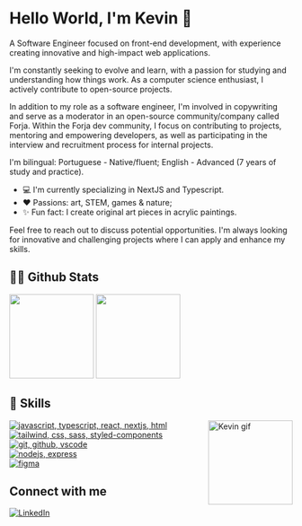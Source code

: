 # Hello World, I'm Kevin 👋

A Software Engineer focused on front-end development, with experience creating innovative and high-impact web applications.

I'm constantly seeking to evolve and learn, with a passion for studying and understanding how things work. As a computer science enthusiast, I actively contribute to open-source projects.

In addition to my role as a software engineer, I'm involved in copywriting and serve as a moderator in an open-source community/company called Forja. Within the Forja dev community, I focus on contributing to projects, mentoring and empowering developers, as well as participating in the interview and recruitment process for internal projects.

I'm bilingual:
Portuguese - Native/fluent;
English - Advanced (7 years of study and practice).

- 💻 I'm currently specializing in NextJS and Typescript.
- ❤️ Passions: art, STEM, games & nature;
- ✨ Fun fact: I create original art pieces in acrylic paintings.

Feel free to reach out to discuss potential opportunities. I'm always looking for innovative and challenging projects where I can apply and enhance my skills.

## 🐱‍💻 Github Stats
<div>
  <a href="https://github.com/kevinCubas">
  <img height="150em" src="https://github-readme-stats.vercel.app/api?username=kevinCubas&show_icons=true&theme=midnight-purple&include_all_commits=true&count_private=true"/></a>
  <a href="https://github.com/kevinCubas">
    <img height="150em" src="https://github-readme-stats.vercel.app/api/top-langs/?username=kevinCubas&layout=compact&langs_count=7&theme=omni&hide=shell" />
  </a>
</div>

## 🚀 Skills
<div>
  <a href="https://github.com/kevinCubas">
    <img alt="Kevin gif" src="https://cdn.discordapp.com/attachments/986395839897419776/986777975443828746/Kevin-gif.gif" height="150em" align="right"/>  
  </a>
  <a href="https://github.com/kevinCubas">
  <img src="https://skillicons.dev/icons?i=js,ts,react,nextjs,html" 
       alt="javascript, typescript, react, nextjs, html" /> <br>
  </a>
  <a href="https://github.com/kevinCubas">
    <img src="https://skillicons.dev/icons?i=tailwind,css,sass,styledcomponents" 
       alt=" tailwind, css, sass, styled-components" /> <br>
  </a>
  <a href="https://github.com/kevinCubas">
      <img src="https://skillicons.dev/icons?i=git,github,vscode" 
       alt="git, github, vscode" /> <br>
  </a>
  <a href="https://github.com/kevinCubas">
    <img src="https://skillicons.dev/icons?i=nodejs,express"
       alt="nodejs, express" /> <br>
  </a>
  <a href="https://github.com/kevinCubas">
    <img src="https://skillicons.dev/icons?i=figma" 
       alt="figma" />
  </a>
</div>

## Connect with me

<a href="https://www.linkedin.com/in/kevincubas/?locale=en_US"><img src="https://img.shields.io/badge/LinkedIn-0077B5?style=for-the-badge&logo=linkedin&logoColor=white" alt="LinkedIn"/></a>
